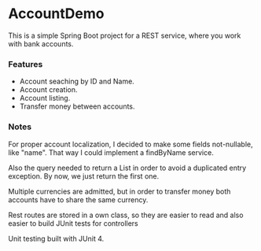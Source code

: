 # AccountDemo

This is a simple Spring Boot project for a REST service, where you work with bank accounts.

### Features

 - Account seaching by ID and Name.
 - Account creation.
 - Account listing.
 - Transfer money between accounts.
 
### Notes 

For proper account localization, I decided to make some fields not-nullable, like "name".
That way I could implement a findByName service.

Also the query needed to return a List in order to avoid a duplicated entry exception. By now, we just return the first one.

Multiple currencies are admitted, but in order to transfer money both accounts have to share the same currency.

Rest routes are stored in a own class, so they are easier to read and also easier to build JUnit tests for controllers

Unit testing built with JUnit 4.